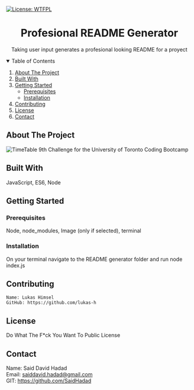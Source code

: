 
  <!-- PROJECT TITE -->
  [![License: WTFPL](https://img.shields.io/badge/License-WTFPL-brightgreen.svg)](http://www.wtfpl.net/about/)
  <h1 align="center">Profesional README Generator</h1>
  
  <!-- DESCRIPTION -->
  <p align="center">
  Taking user input generates a profesional looking README for a proyect
  </p>
  <!-- TABLE OF CONTENTS -->
  <details open="open">
  <summary>Table of Contents</summary>
  <ol>
  <li><a href="#about-the-project">About The Project</a></li>
  <li><a href="#built-with">Built With</a></li>
  <li>
    <a href="#getting-started">Getting Started</a>
    <ul>
    <li><a href="#prerequisites">Prerequisites</a></li>
    <li><a href="#installation">Installation</a></li>
    </ul>
    </li>
  <li><a href="#contributing">Contributing</a></li>
  <li><a href="#license">License</a></li>
  <li><a href="#contact">Contact</a></li>
  </ol>
  </details>
  
  
  <!-- ABOUT THE PROJECT -->
  ## About The Project

  ![TimeTable](.Develop/images/Capture.JPG)
  9th Challenge for the University of Toronto Coding Bootcamp
  
  ## Built With

   JavaScript, ES6, Node
  
  <!-- GETTING STARTED -->
  
  ## Getting Started

  ### Prerequisites

  Node, node_modules, Image (only if selected), terminal

  ### Installation

  On your terminal navigate to the README generator folder and run node index.js

  <!-- CONTRIBUTING -->
  
  ## Contributing
  
    Name: Lukas Himsel
    GitHub: https://github.com/lukas-h
    
  <!-- LICENSE -->
  
  ## License

  Do What The F*ck You Want To Public License
  
  <!-- CONTACT -->
  
  ## Contact
  Name: Said David Hadad <br>
  Email: saiddavid.hadad@gmail.com <br>
  GIT: https://github.com/SaidHadad <br>
  
  